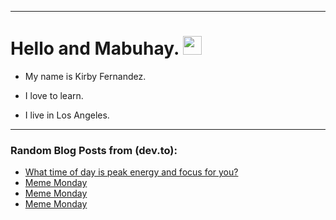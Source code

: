 
<img src="https://komarev.com/ghpvc/?username=kirbygit&style=flat-square&color=blue" alt=""/>

---
<h1>
  Hello and Mabuhay.
  <img src="https://media.giphy.com/media/hvRJCLFzcasrR4ia7z/giphy.gif" width="30px"/>
</h1>

- My name is Kirby Fernandez.

- I love to learn.

- I live in Los Angeles.

---

### Random Blog Posts from (dev.to):
<!-- BLOG-POST-LIST:START -->
- [What time of day is peak energy and focus for you?](https://dev.to/ben/what-time-of-day-is-peak-energy-and-focus-for-you-2okn)
- [Meme Monday](https://dev.to/ben/meme-monday-46pb)
- [Meme Monday](https://dev.to/ben/meme-monday-4nn9)
- [Meme Monday](https://dev.to/ben/meme-monday-27n8)
<!-- BLOG-POST-LIST:END -->
